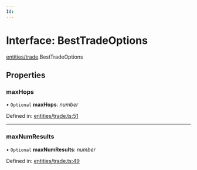 ```yaml
---
Id: 
---
```


# Interface: BestTradeOptions

[entities/trade](../modules/entities_trade.md).BestTradeOptions

## Properties

### maxHops

• `Optional` **maxHops**: *number*

Defined in: [entities/trade.ts:51](https://github.com/Uniswap/uniswap-v3-sdk/blob/4a7e393/src/entities/trade.ts#L51)

___

### maxNumResults

• `Optional` **maxNumResults**: *number*

Defined in: [entities/trade.ts:49](https://github.com/Uniswap/uniswap-v3-sdk/blob/4a7e393/src/entities/trade.ts#L49)
